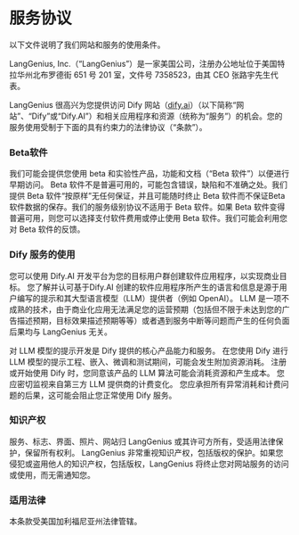 # 服务协议

以下文件说明了我们网站和服务的使用条件。

LangGenius, Inc.（“LangGenius”）是一家美国公司，注册办公地址位于美国特拉华州北布罗德街 651 号 201 室，文件号 7358523，由其 CEO 张路宇先生代表。

LangGenius 很高兴为您提供访问 Dify 网站（[dify.ai](https://dify.ai/)）（以下简称“网站”、“Dify”或“Dify.AI”）和相关应用程序和资源（统称为“服务”）的机会。您的服务使用受制于下面的具有约束力的法律协议（“条款”）。

### **Beta软件**

我们可能会提供您使用 beta 和实验性产品，功能和文档（“Beta 软件”）以便进行早期访问。 Beta 软件不是普遍可用的，可能包含错误，缺陷和不准确之处。我们提供 Beta 软件“按原样”无任何保证，并且可能随时终止 Beta 软件而不保证Beta软件数据的保存。我们的服务级别协议不适用于 Beta 软件。如果 Beta 软件变得普遍可用，则您可以选择支付软件费用或停止使用 Beta 软件。我们可能会利用您对 Beta 软件的反馈。

### **Dify 服务的使用**

您可以使用 Dify.AI 开发平台为您的目标用户群创建软件应用程序，以实现商业目标。 您了解并认可基于Dify.AI 创建的软件应用程序所产生的语言和信息是源于用户编写的提示和其大型语言模型（LLM）提供者（例如 OpenAI）。 LLM 是一项不成熟的技术，由于商业化应用无法满足您的运营预期（包括但不限于未达到您的广告描述预期，目标效果描述预期等等）或者遇到服务中断等问题而产生的任何负面后果均与 LangGenius 无关。

对 LLM 模型的提示开发是 Dify 提供的核心产品能力和服务。 在您使用 Dify 进行 LLM 模型的提示工程、嵌入、微调和测试期间，可能会发生附加资源消耗。 注册或开始使用 Dify 时，您同意该产品的 LLM 算法可能会消耗资源和产生成本。 您应密切监视来自第三方 LLM 提供商的计费变化。 您应承担所有异常消耗和计费问题的后果，这可能会阻止您正常使用 Dify 服务。

### **知识产权**

服务、标志、界面、照片、网站归 LangGenius 或其许可方所有，受适用法律保护，保留所有权利。 LangGenius 非常重视知识产权，包括版权的保护。如果您侵犯或盗用他人的知识产权，包括版权，LangGenius 将终止您对网站服务的访问或使用，而无需通知您。

### **适用法律**

本条款受美国加利福尼亚州法律管辖。
